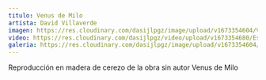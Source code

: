 ```yaml
---
titulo: Venus de Milo
artista: David Villaverde
imagen: https://res.cloudinary.com/dasijlpgz/image/upload/v1673354604/Venus_de_Milo.png
video: https://res.cloudinary.com/dasijlpgz/video/upload/v1673354680/Esculture-David-2-comprimido2.mp4
galeria: https://res.cloudinary.com/dasijlpgz/image/upload/v1673354604/Venus_de_Milo.png
---
```

R﻿eproducción en madera de cerezo de la obra sin autor Venus de Milo